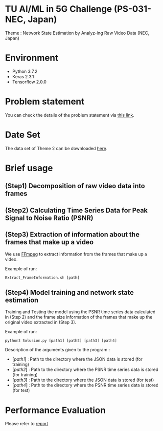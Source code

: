 # TU AI/ML in 5G Challenge  (PS-031-NEC, Japan)
Theme : Network State Estimation by Analyz-ing Raw Video Data (NEC, Japan)

# Environment
- Python 3.7.2
- Keras 2.3.1
- Tensorflow 2.0.0

# Problem statement
You can check the details of the problem statement via [this link](https://www.ieice.org/~rising/AI-5G/#theme1).

# Date Set
The data set of Theme 2 can be downloaded [here](https://www.ieice.org/~rising/AI-5G/dataset/theme2-NEC/dataset_and_issue.tar.gz).


# Brief usage

## (Step1) Decomposition of raw video data into frames

## (Step2) Calculating Time Series Data for Peak Signal to Noise Ratio (PSNR)

## (Step3) Extraction of information about the frames that make up a video
We use [FFmpeg](https://ffmpeg.org/) to extract information from the frames that make up a video.

Example of run: 
```
Extract_FrameInformation.sh [path] 
```

## (Step4) Model training and network state estimation 
Training and Testing the model using the PSNR time series data calculated in (Step 2) and the frame size information of the frames that make up the original video extracted in (Step 3).

Example of run: 
```
python3 Solusion.py [path1] [path2] [path3] [path4]
```

Description of the arguments given to the program : 

- [*path1*] : Path to the directory where the JSON data is stored (for training)  
- [*path2*] : Path to the directory where the PSNR time series data is stored (for training)  
- [*path3*] : Path to the directory where the JSON data is stored (for test)  
- [*path4*] : Path to the directory where the PSNR time series data is stored (for test)  

# Performance Evaluation
Please refer to [report](https://github.com/ITU-AI-ML-in-5G-Challenge/PS-031.1_NEC_JOJO/blob/main/ITU_Challenge_FinalConference_JOJO%20.pdf)
